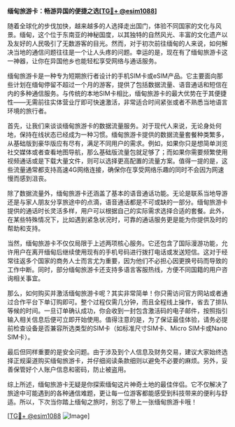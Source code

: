 **缅甸旅游卡：畅游异国的便捷之选[[TG💪+ @esim1088](https://t.me/s/esim1088)]**

随着全球化的步伐加快，越来越多的人选择走出国门，体验不同国家的文化与风景。缅甸，这个位于东南亚的神秘国度，以其独特的自然风光、丰富的文化遗产以及友好的人民吸引了无数游客的目光。然而，对于初次前往缅甸的人来说，如何解决当地的通信问题往往是一个让人头疼的问题。幸运的是，现在有了缅甸旅游卡这一神器，让你在异国他乡也能轻松享受网络与通话服务。

缅甸旅游卡是一种专为短期旅行者设计的手机SIM卡或eSIM产品。它主要面向那些计划在缅甸停留不超过一个月的游客，提供了包括数据流量、语音通话和短信在内的多种通信服务。与传统的本地SIM卡相比，缅甸旅游卡的最大优势在于其便捷性——无需前往实体营业厅即可快速激活，非常适合时间紧张或者不熟悉当地语言环境的旅行者。

首先，让我们来谈谈缅甸旅游卡的数据流量服务。对于现代人来说，无论身处何地，保持在线状态已经成为一种习惯。缅甸旅游卡提供的数据流量套餐种类繁多，从基础版到豪华版应有尽有，满足不同用户的需求。例如，如果你只是想简单浏览社交媒体或者查看地图导航，那么基础版流量包就足够了；而如果你需要频繁使用视频通话或是下载大量文件，则可以选择更高配置的流量方案。值得一提的是，这些流量通常都支持高速4G网络连接，确保你在享受网络乐趣的同时不会因为网速慢而感到沮丧。

除了数据流量外，缅甸旅游卡还涵盖了基本的语音通话功能。无论是联系当地导游还是与家人朋友分享旅途中的点滴，语音通话都是不可或缺的一部分。缅甸旅游卡提供的通话时长灵活多样，用户可以根据自己的实际需求选择合适的套餐。此外，在某些特殊情况下，比如遇到紧急状况时，可靠的通话服务更是能为你提供及时的帮助和支持。

当然，缅甸旅游卡不仅仅局限于上述两项核心服务。它还包含了国际漫游功能，允许用户在离开缅甸后继续使用现有的手机号码进行拨打电话或发送短信。这对于经常往返多个国家的商务人士而言尤为重要，因为他们不必担心因更换号码而导致的工作中断。同时，部分缅甸旅游卡还支持多语言客服热线，方便不同国籍的用户咨询相关事宜。

那么，如何购买并激活缅甸旅游卡呢？其实非常简单！你只需访问官方网站或者通过合作平台下单订购即可。整个过程仅需几分钟，而且全程线上操作，省去了排队等候的时间。一旦订单确认成功，你会收到一封包含激活码的电子邮件，按照指引输入相关信息后便可立即开始使用。值得注意的是，为了保证最佳体验，请务必提前检查设备是否兼容所选类型的SIM卡（如标准尺寸SIM卡、Micro SIM卡或Nano SIM卡）。

最后但同样重要的是安全问题。由于涉及到个人信息及财务交易，建议大家始终选择正规渠道购买缅甸旅游卡，并仔细阅读条款细则以避免不必要的麻烦。另外，妥善保管好个人账户信息和密码，防止被盗用。

综上所述，缅甸旅游卡无疑是你探索缅甸这片神奇土地的最佳伴侣。它不仅解决了旅途中可能遇到的各种通信难题，更让每一位游客都能感受到科技带来的便利与舒适。所以，下次当你踏上缅甸之旅时，别忘了带上一张缅甸旅游卡哦！

[[TG💪+ @esim1088](https://t.me/s/esim1088) ![Image](https://i.postimg.cc/4NQfJmqS/Snipaste-2025-05-13-00-14-12.png)]